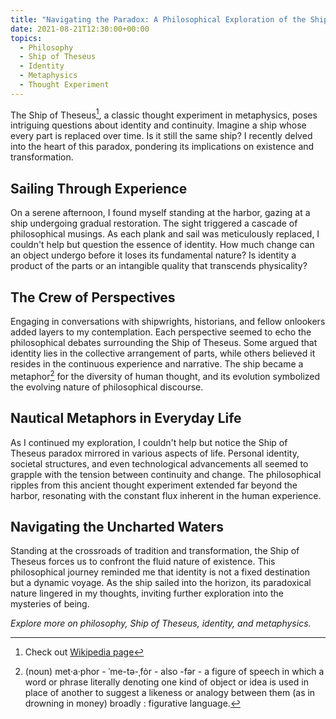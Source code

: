 ```yaml
---
title: "Navigating the Paradox: A Philosophical Exploration of the Ship of Theseus"
date: 2021-08-21T12:30:00+00:00
topics: 
  - Philosophy
  - Ship of Theseus
  - Identity
  - Metaphysics
  - Thought Experiment
---
```

The Ship of Theseus[^1], a classic thought experiment in metaphysics, poses intriguing questions about identity and continuity. Imagine a ship whose every part is replaced over time. Is it still the same ship? I recently delved into the heart of this paradox, pondering its implications on existence and transformation.

<!--more-->

## Sailing Through Experience

On a serene afternoon, I found myself standing at the harbor, gazing at a ship undergoing gradual restoration. The sight triggered a cascade of philosophical musings. As each plank and sail was meticulously replaced, I couldn't help but question the essence of identity. How much change can an object undergo before it loses its fundamental nature? Is identity a product of the parts or an intangible quality that transcends physicality?

## The Crew of Perspectives
Engaging in conversations with shipwrights, historians, and fellow onlookers added layers to my contemplation. Each perspective seemed to echo the philosophical debates surrounding the Ship of Theseus. Some argued that identity lies in the collective arrangement of parts, while others believed it resides in the continuous experience and narrative. The ship became a metaphor[^2] for the diversity of human thought, and its evolution symbolized the evolving nature of philosophical discourse.

## Nautical Metaphors in Everyday Life
As I continued my exploration, I couldn't help but notice the Ship of Theseus paradox mirrored in various aspects of life. Personal identity, societal structures, and even technological advancements all seemed to grapple with the tension between continuity and change. The philosophical ripples from this ancient thought experiment extended far beyond the harbor, resonating with the constant flux inherent in the human experience.

## Navigating the Uncharted Waters
Standing at the crossroads of tradition and transformation, the Ship of Theseus forces us to confront the fluid nature of existence. This philosophical journey reminded me that identity is not a fixed destination but a dynamic voyage. As the ship sailed into the horizon, its paradoxical nature lingered in my thoughts, inviting further exploration into the mysteries of being.

*Explore more on philosophy, Ship of Theseus, identity, and metaphysics.*

[^1]: Check out [Wikipedia page](https://en.wikipedia.org/wiki/Ship_of_Theseus)
[^2]: (noun) met·​a·​phor - ˈme-tə-ˌfȯr - also -fər - a figure of speech in which a word or phrase literally denoting one kind of object or idea is used in place of another to suggest a likeness or analogy between them (as in drowning in money)
broadly : figurative language.
